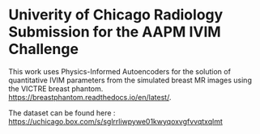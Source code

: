 # Univerity of Chicago Radiology Submission for the AAPM IVIM Challenge

This work uses Physics-Informed Autoencoders for the solution of quantitative IVIM parameters from the simulated breast MR images using the VICTRE breast phantom. https://breastphantom.readthedocs.io/en/latest/. 

The dataset can be found here : https://uchicago.box.com/s/sglrrliwpywe01kwyqoxvgfvvqtxqlmt
